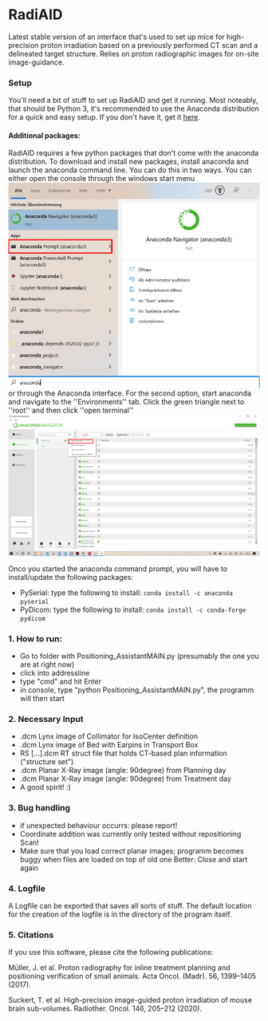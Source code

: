 # RadiAID

Latest stable version of an interface that's used to set up mice for high-precision proton irradiation based on a previously performed CT scan and a delineated target structure. Relies on proton radiographic images for on-site image-guidance.

### Setup
You'll need a bit of stuff to set up RadiAID and get it running. Most noteably, that should be Python 3, it's recommended to use the Anaconda distribution for a quick and easy setup. If you don't have it, get it [here](https://www.anaconda.com/products/individual).

#### Additional packages:
RadiAID requires a few python packages that don't come with the anaconda distribution. To download and install new packages, install anaconda and launch the anaconda command line. You can do this in two ways. You can either open the console through the windows start menu 
![](./imgs/launch_prompt1.png)
or through the Anaconda interface. For the second option, start anaconda and navigate to the ''Environments'' tab. Click the green triangle next to ''root'' and then click ''open terminal'' 
![](./imgs/launch_prompt2.png)

Onco you started the anaconda command prompt, you will have to install/update the following packages:
* PySerial: type the following to install: `conda install -c anaconda pyserial`
* PyDicom: type the following to install: `conda install -c conda-forge pydicom`

### 1. How to run:

* Go to folder with Positioning_AssistantMAIN.py (presumably the one you are at right now)
* click into addressline
* type "cmd" and hit Enter
* in console, type "python Positioning_AssistantMAIN.py", the programm will then start

### 2. Necessary Input
* .dcm Lynx image of Collimator for IsoCenter definition
* .dcm Lynx image of Bed with Earpins in Transport Box
* RS [...].dcm RT struct file that holds CT-based plan information ("structure set")
* .dcm Planar X-Ray image (angle: 90degree) from Planning day
* .dcm Planar X-Ray image (angle: 90degree) from Treatment day
* A good spirit! :)

### 3. Bug handling
* if unexpected behaviour occurrs: please report!
* Coordinate addition was currently only tested without repositioning Scan!
* Make sure that you load correct planar images; programm becomes buggy when files are loaded on top of old one
    Better: Close and start again

### 4. Logfile
A Logfile can be exported that saves all sorts of stuff. 
The default location for the creation of the logfile is in the directory of the program itself.

### 5. Citations
If you use this software, please cite the following publications:

Müller, J. et al. Proton radiography for inline treatment planning and positioning verification of small animals. Acta Oncol. (Madr). 56, 1399–1405 (2017).

Suckert, T. et al. High-precision image-guided proton irradiation of mouse brain sub-volumes. Radiother. Oncol. 146, 205–212 (2020).
